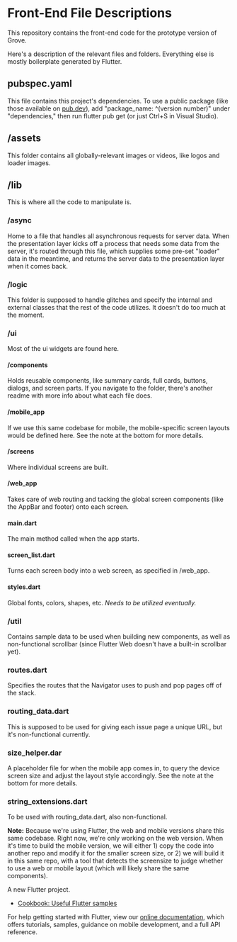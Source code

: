 # Front-End File Descriptions
This repository contains the front-end code for the prototype version of Grove. 

Here's a description of the relevant files and folders. Everything else is mostly boilerplate generated by Flutter.

## pubspec.yaml

This file contains this project's dependencies. To use a public package (like those available on [pub.dev](https://pub.dev)), add "package_name: ^(version number)" under "dependencies," then run flutter pub get (or just Ctrl+S in Visual Studio).

## /assets

This folder contains all globally-relevant images or videos, like logos and loader images. 

## /lib

This is where all the code to manipulate is. 

### /async

Home to a file that handles all asynchronous requests for server data. When the presentation layer kicks off a process that needs some data from the server, it's routed through this file, which supplies some pre-set "loader" data in the meantime, and returns the server data to the presentation layer when it comes back.

### /logic

This folder is supposed to handle glitches and specify the internal and external classes that the rest of the code utilizes. It doesn't do too much at the moment.

### /ui

Most of the ui widgets are found here. 

#### /components

Holds reusable components, like summary cards, full cards, buttons, dialogs, and screen parts. If you navigate to the folder, there's another readme with more info about what each file does.

#### /mobile_app

If we use this same codebase for mobile, the mobile-specific screen layouts would be defined here. See the note at the bottom for more details.

#### /screens

Where individual screens are built.

#### /web_app

Takes care of web routing and tacking the global screen components (like the AppBar and footer) onto each screen.

#### main.dart

The main method called when the app starts.

#### screen_list.dart

Turns each screen body into a web screen, as specified in /web_app.

#### styles.dart

Global fonts, colors, shapes, etc. *Needs to be utilized eventually.*

### /util

Contains sample data to be used when building new components, as well as non-functional scrollbar (since Flutter Web doesn't have a built-in scrollbar yet).

### routes.dart

Specifies the routes that the Navigator uses to push and pop pages off of the stack.

### routing_data.dart

This is supposed to be used for giving each issue page a unique URL, but it's non-functional currently.

### size_helper.dar

A placeholder file for when the mobile app comes in, to query the device screen size and adjust the layout style accordingly. See the note at the bottom for more details.

### string_extensions.dart

To be used with routing_data.dart, also non-functional.

**Note:** Because we're using Flutter, the web and mobile versions share this same codebase. Right now, we're only working on the web version. When it's time to build the mobile version, we will either 1) copy the code into another repo and modify it for the smaller screen size, or 2) we will build it in this same repo, with a tool that detects the screensize to judge whether to use a web or mobile layout (which will likely share the same components).


A new Flutter project.

- [Cookbook: Useful Flutter samples](https://flutter.dev/docs/cookbook)

For help getting started with Flutter, view our
[online documentation](https://flutter.dev/docs), which offers tutorials,
samples, guidance on mobile development, and a full API reference.
